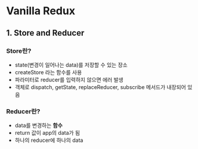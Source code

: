 # Vanilla Redux

## 1. Store and Reducer

### Store란?

- state(변경이 일어나는 data)를 저장할 수 있는 장소
- createStore 라는 함수를 사용
- 파라미터로 reducer를 입력하지 않으면 에러 발생
- 객체로 dispatch, getState, replaceReducer, subscribe 메서드가 내장되어 있음

### Reducer란?

- data를 변경하는 **함수**
- return 값이 app의 data가 됨
- 하나의 reducer에 하나의 data
